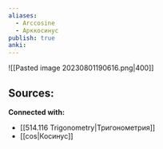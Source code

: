 ```yaml
---
aliases:
  - Arccosine
  - Арккосинус
publish: true
anki:
---
```


![[Pasted image 20230801190616.png|400]]





**Sources:**
- 


**Connected with:**
- [[514.116 Trigonometry|Тригонометрия]]
- [[cos|Косинус]]

